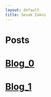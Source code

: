 ```yaml
---
layout: default
title: Sevak Zakni
---
```

<h1> Posts </h1>
  
  # [Blog_0](https://sevakZ.github.io/sevakZ.github.io/posts/2020/09/01/Blog_0.html) <br>
  # [Blog_1](https://sevakZ.github.io/sevakZ.github.io/posts/2020/09/11/Blog_1.html)

